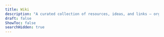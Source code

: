 ```yaml
---
title: Wiki
description: "A curated collection of resources, ideas, and links — organized for easy reference."
draft: false
ShowToc: false
searchHidden: true
---
```

